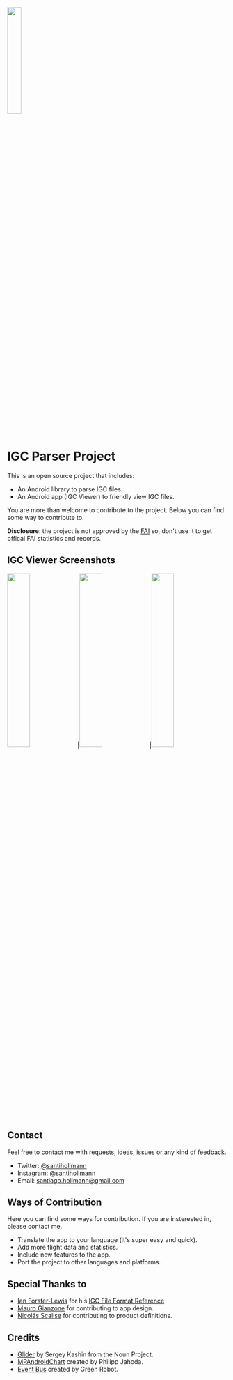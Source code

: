 <img src="http://i.imgur.com/K8P2El4.png" height="25%" width="25%">

# IGC Parser Project
This is an open source project that includes:
* An Android library to parse IGC files.
* An Android app (IGC Viewer) to friendly view IGC files.

You are more than welcome to contribute to the project. Below you can find some way to contribute to.

<b>Disclosure</b>: the project is not approved by the <a href="http://www.fai.org/">FAI</a> so, don't use it to get offical FAI statistics and records.

## IGC Viewer Screenshots
<img src="http://i.imgur.com/YG7SRqH.png" height="32%" width="32%">|<img src="http://i.imgur.com/q6lTaZc.png" height="32%" width="32%">|<img src="http://i.imgur.com/6oeLqBM.png" height="32%" width="32%">

## Contact
Feel free to contact me with requests, ideas, issues or any kind of feedback.
* Twitter: <a href="http://www.twitter.com/santihollmann">@santihollmann</a>
* Instagram: <a href="https://www.instagram.com/santihollmann">@santihollmann</a>
* Email: santiago.hollmann@gmail.com

## Ways of Contribution
Here you can find some ways for contribution. If you are insterested in, please contact me.

* Translate the app to your language (it's super easy and quick).
* Add more flight data and statistics.
* Include new features to the app.
* Port the project to other languages and platforms.

## Special Thanks to
* <a href="http://www.forsterlewis.com/">Ian Forster-Lewis</a> for his <a href="http://carrier.csi.cam.ac.uk/forsterlewis/soaring/igc_file_format/igc_format_2008.html#link_C/">IGC File Format Reference</a>
* <a href="http://www.maurogianzone.com">Mauro Gianzone</a> for contributing to app design.
* <a href="http://getliquid.co/nscalise/">Nicolás Scalise</a> for contributing to product definitions.

## Credits
* <a href="https://thenounproject.com/search/?q=glider&i=5365">Glider</a> by Sergey Kashin from the Noun Project.
* <a href="https://github.com/PhilJay/MPAndroidChart">MPAndroidChart</a> created by Philipp Jahoda.
* <a href="https://github.com/greenrobot/EventBus">Event Bus</a> created by Green Robot.
